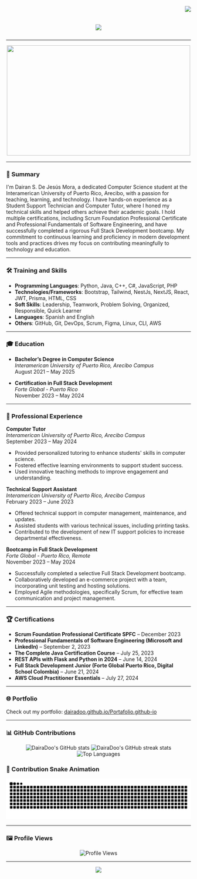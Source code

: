 <img align="right" src="https://visitor-badge.laobi.icu/badge?page_id=DairaDoo.DairaDoo" />

<h1 align="center">
    <img src="https://readme-typing-svg.herokuapp.com/?font=Righteous&size=35&center=true&vCenter=true&width=500&height=70&duration=4000&lines=Hi+There!+👋;+I'm+Dairan+S.+De+Jesús+Mora!;" />
</h1>

---

<div align="center">
    <img src="https://media.giphy.com/media/qgQUggAC3Pfv687qPC/giphy.gif" width="500" height="300"/>
</div>

---

### 🌟 Summary

I'm Dairan S. De Jesús Mora, a dedicated Computer Science student at the Interamerican University of Puerto Rico, Arecibo, with a passion for teaching, learning, and technology. I have hands-on experience as a Student Support Technician and Computer Tutor, where I honed my technical skills and helped others achieve their academic goals. I hold multiple certifications, including Scrum Foundation Professional Certificate and Professional Fundamentals of Software Engineering, and have successfully completed a rigorous Full Stack Development bootcamp. My commitment to continuous learning and proficiency in modern development tools and practices drives my focus on contributing meaningfully to technology and education.

---

### 🛠️ Training and Skills

- **Programming Languages**: Python, Java, C++, C#, JavaScript, PHP
- **Technologies/Frameworks**: Bootstrap, Tailwind, NestJs, NextJS, React, JWT, Prisma, HTML, CSS
- **Soft Skills**: Leadership, Teamwork, Problem Solving, Organized, Responsible, Quick Learner
- **Languages**: Spanish and English
- **Others**: GitHub, Git, DevOps, Scrum, Figma, Linux, CLI, AWS

---

### 🎓 Education

- **Bachelor’s Degree in Computer Science**  
  *Interamerican University of Puerto Rico, Arecibo Campus*  
  August 2021 – May 2025

- **Certification in Full Stack Development**  
  *Forte Global - Puerto Rico*  
  November 2023 – May 2024

---

### 💼 Professional Experience

**Computer Tutor**  
*Interamerican University of Puerto Rico, Arecibo Campus*  
September 2023 – May 2024  
- Provided personalized tutoring to enhance students' skills in computer science.
- Fostered effective learning environments to support student success.
- Used innovative teaching methods to improve engagement and understanding.

**Technical Support Assistant**  
*Interamerican University of Puerto Rico, Arecibo Campus*  
February 2023 – June 2023  
- Offered technical support in computer management, maintenance, and updates.
- Assisted students with various technical issues, including printing tasks.
- Contributed to the development of new IT support policies to increase departmental effectiveness.

**Bootcamp in Full Stack Development**  
*Forte Global - Puerto Rico, Remote*  
November 2023 – May 2024  
- Successfully completed a selective Full Stack Development bootcamp.
- Collaboratively developed an e-commerce project with a team, incorporating unit testing and hosting solutions.
- Employed Agile methodologies, specifically Scrum, for effective team communication and project management.

---

### 🏆 Certifications

- **Scrum Foundation Professional Certificate SPFC** – December 2023
- **Professional Fundamentals of Software Engineering (Microsoft and LinkedIn)** – September 2, 2023
- **The Complete Java Certification Course** – July 25, 2023
- **REST APIs with Flask and Python in 2024** – June 14, 2024
- **Full Stack Development Junior (Forte Global Puerto Rico, Digital School Colombia)** – June 21, 2024
- **AWS Cloud Practitioner Essentials** – July 27, 2024

---

### 🌐 Portfolio

Check out my portfolio: [dairadoo.github.io/Portafolio.github-io](https://dairadoo.github.io/Portafolio.github-io)

---

### 📊 GitHub Contributions

<p align="center">
  <img src="https://github-readme-stats.vercel.app/api?username=DairaDoo&show_icons=true&theme=radical" alt="DairaDoo's GitHub stats" />
  <img src="https://github-readme-streak-stats.herokuapp.com/?user=DairaDoo&theme=radical" alt="DairaDoo's GitHub streak stats" />
  <img src="https://github-readme-stats.vercel.app/api/top-langs/?username=DairaDoo&layout=compact&theme=radical" alt="Top Languages" />
</p>

### 🐍 Contribution Snake Animation

<div align="center">
  <img src="https://github.com/DairaDoo/DairaDoo/blob/output/github-contribution-grid-snake.svg" alt="Contribution Snake" />
</div>

---

### 🖼️ Profile Views

<div align="center">
    <img src="https://komarev.com/ghpvc/?username=DairaDoo&style=for-the-badge" alt="Profile Views" />
</div>

---

<div align="center">
    <img src="https://readme-typing-svg.herokuapp.com/?font=Righteous&size=25&center=true&vCenter=true&width=500&height=70&duration=3000&lines=Thanks+for+visiting+my+profile!;Let's+connect+and+collaborate!" />
</div>
